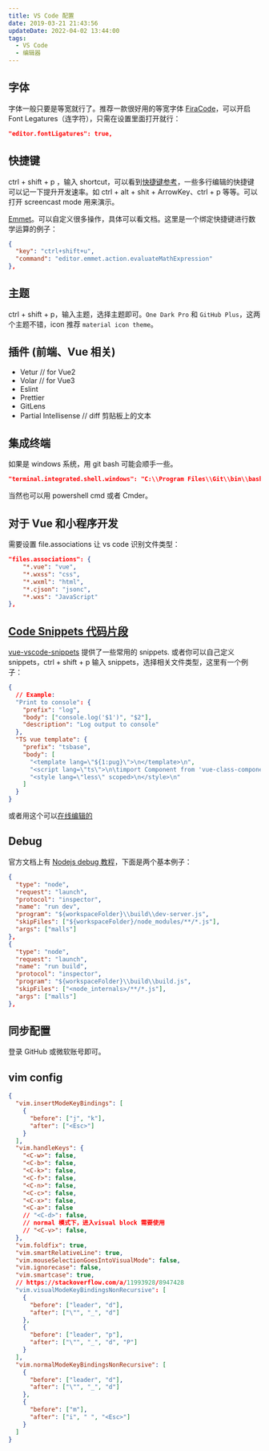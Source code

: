 ```yaml
---
title: VS Code 配置
date: 2019-03-21 21:43:56
updateDate: 2022-04-02 13:44:00
tags:
  - VS Code
  - 编辑器
---
```


## 字体 

字体一般只要是等宽就行了。推荐一款很好用的等宽字体 [FiraCode](https://github.com/tonsky/FiraCode)，可以开启 Font Legatures（连字符），只需在设置里面打开就行：

```json
"editor.fontLigatures": true,
```

## 快捷键 

ctrl + shift + p ，输入 shortcut，可以看到[快捷键参考](https://code.visualstudio.com/shortcuts/keyboard-shortcuts-windows.pdf)，一些多行编辑的快捷键可以记一下提升开发速率。如 ctrl + alt + shit + ArrowKey、ctrl + p 等等。可以打开 screencast mode 用来演示。

[Emmet](https://code.visualstudio.com/docs/editor/emmet)。可以自定义很多操作，具体可以看文档。这里是一个绑定快捷键进行数学运算的例子：

```json
{
  "key": "ctrl+shift+u",
  "command": "editor.emmet.action.evaluateMathExpression"
},
```

## 主题 

ctrl + shift + p，输入主题，选择主题即可。`One Dark Pro` 和 `GitHub Plus`，这两个主题不错，icon 推荐 `material icon theme`。

## 插件 (前端、Vue 相关) 

- Vetur // for Vue2
- Volar // for Vue3
- Eslint
- Prettier
- GitLens
- Partial Intellisense // diff 剪贴板上的文本

## 集成终端 

如果是 windows 系统，用 git bash 可能会顺手一些。

```json
"terminal.integrated.shell.windows": "C:\\Program Files\\Git\\bin\\bash.exe",
```

当然也可以用 powershell cmd 或者 Cmder。

## 对于 Vue 和小程序开发 

需要设置 file.associations 让 vs code 识别文件类型：

```json
"files.associations": {
    "*.vue": "vue",
    "*.wxss": "css",
    "*.wxml": "html",
    "*.cjson": "jsonc",
    "*.wxs": "JavaScript"
},
```

## [Code Snippets 代码片段](https://code.visualstudio.com/docs/editor/userdefinedsnippets) 

[vue-vscode-snippets](https://marketplace.visualstudio.com/items?itemName=sdras.vue-vscode-snippets) 提供了一些常用的 snippets. 或者你可以自己定义 snippets，ctrl + shift + p 输入 snippets，选择相关文件类型，这里有一个例子：

```json
{
  // Example:
  "Print to console": {
    "prefix": "log",
    "body": ["console.log('$1')", "$2"],
    "description": "Log output to console"
  },
  "TS vue template": {
    "prefix": "tsbase",
    "body": [
      "<template lang=\"${1:pug}\">\n</template>\n",
      "<script lang=\"ts\">\n\timport Component from 'vue-class-component'\n</script>\n",
      "<style lang=\"less\" scoped>\n</style>\n"
    ]
  }
}
```

或者用这个可以[在线编辑的](https://snippet-generator.app/)

## Debug 

官方文档上有 [Nodejs debug 教程](https://code.visualstudio.com/docs/nodejs/nodejs-debugging)，下面是两个基本例子：

```json
{
  "type": "node",
  "request": "launch",
  "protocol": "inspector",
  "name": "run dev",
  "program": "${workspaceFolder}\\build\\dev-server.js",
  "skipFiles": ["${workspaceFolder}/node_modules/**/*.js"],
  "args": ["malls"]
},
{
  "type": "node",
  "request": "launch",
  "name": "run build",
  "protocol": "inspector",
  "program": "${workspaceFolder}\\build\\build.js",
  "skipFiles": ["<node_internals>/**/*.js"],
  "args": ["malls"]
},
```

## 同步配置 

登录 GitHub 或微软账号即可。

## vim config 

```json
{
  "vim.insertModeKeyBindings": [
    {
      "before": ["j", "k"],
      "after": ["<Esc>"]
    }
  ],
  "vim.handleKeys": {
    "<C-w>": false,
    "<C-b>": false,
    "<C-k>": false,
    "<C-f>": false,
    "<C-n>": false,
    "<C-c>": false,
    "<C-x>": false,
    "<C-a>": false
    // "<C-d>": false,
    // normal 模式下，进入visual block 需要使用
    // "<C-v>": false,
  },
  "vim.foldfix": true,
  "vim.smartRelativeLine": true,
  "vim.mouseSelectionGoesIntoVisualMode": false,
  "vim.ignorecase": false,
  "vim.smartcase": true,
  // https://stackoverflow.com/a/11993928/8947428
  "vim.visualModeKeyBindingsNonRecursive": [
    {
      "before": ["leader", "d"],
      "after": ["\"", "_", "d"]
    },
    {
      "before": ["leader", "p"],
      "after": ["\"", "_", "d", "P"]
    }
  ],
  "vim.normalModeKeyBindingsNonRecursive": [
    {
      "before": ["leader", "d"],
      "after": ["\"", "_", "d"]
    },
    {
      "before": ["m"],
      "after": ["i", " ", "<Esc>"]
    }
  ]
}
```
